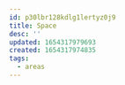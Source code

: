 ```yaml
---
id: p30lbr128kdlg1lertyz0j9
title: Space
desc: ''
updated: 1654317979693
created: 1654317974835
tags:
  - areas
---
```


